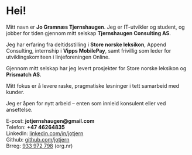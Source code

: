 # Hei!

Mitt navn er **Jo Gramnæs Tjernshaugen**. Jeg er IT-utvikler og student, og jobber for tiden gjennom mitt selskap **Tjernshaugen Consulting AS**.

Jeg har erfaring fra deltidsstilling i **Store norske leksikon**, Append Consulting, internship i **Vipps MobilePay**, samt frivillig som leder for utviklingskomiteen i linjeforeningen Online.

Gjennom mitt selskap har jeg levert prosjekter for Store norske leksikon og **Prismatch AS**.

<!-- Du kan lese mer om min erfaring i <a href="/cv">Min CV</a> eller om noen av <a href="/posts">Mine prosjekter</a> -->

Mitt fokus er å levere raske, pragmatiske løsninger i tett samarbeid med kunder.

Jeg er åpen for nytt arbeid – enten som innleid konsulent eller ved ansettelse.

E-post: **jotjernshaugen@<!-- -->gmail.com**<br>
Telefon: **+47 46264835**<br>
LinkedIn: <a href="https://www.linkedin.com/in/jotjern/" target="_blank">linkedin.com/in/jotjern</a><br>
Github: <a href="https://github.com/jotjern" target="_blank">github.com/jotjern</a><br>
Brreg: <a href="https://w2.brreg.no/enhet/sok/detalj.jsp?orgnr=933972798" target="_blank">933 972 798</a> (org.nr)
